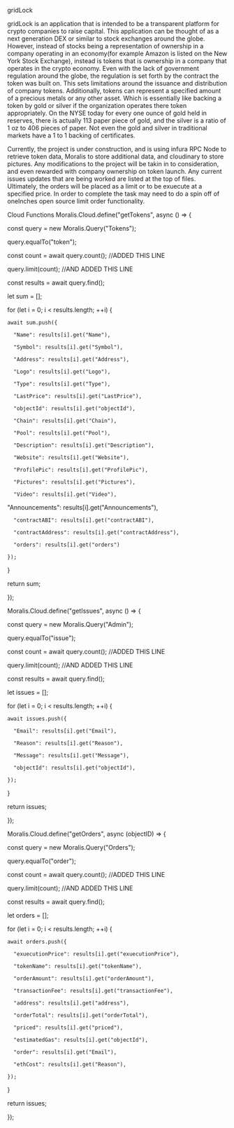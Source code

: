 gridLock

gridLock is an application that is intended to be a transparent platform for crypto companies to raise capital. This application can be thought of as a next generation DEX or similar to stock exchanges around the globe. However, instead of stocks being a representation of ownership in a company operating in an economy(for example Amazon is listed on the New York Stock Exchange), instead is tokens that is ownership in a company that operates in the crypto economy. Even with the lack of government regulation around the globe, the regulation is set forth by the contract the token was built on. This sets limitations around the issuance and distribution of company tokens. Additionally, tokens can represent a specified amount of a precious metals or any other asset. Which is essentially like backing a token by gold or silver if the organization operates there token appropriately. On the NYSE today for every one ounce of gold held in reserves, there is actually 113 paper piece of gold, and the silver is a ratio of 1 oz to 406 pieces of paper. Not even the gold and silver in traditional markets have a 1 to 1 backing of certificates.

Currently, the project is under construction, and is using infura RPC Node to retrieve token data, Moralis to store additional data, and cloudinary to store pictures. Any modifications to the project will be takin in to consideration, and even rewarded with company ownership on token launch. Any current issues updates that are being worked are listed at the top of files. Ultimately, the orders will be placed as a limit or to be exuecute at a specified price. In order to complete the task may need to do a spin off of oneInches open source limit order functionality.

Cloud Functions
Moralis.Cloud.define("getTokens", async () => {

const query = new Moralis.Query("Tokens");

query.equalTo("token");

const count = await query.count(); //ADDED THIS LINE

query.limit(count); //AND ADDED THIS LINE

const results = await query.find();

let sum = [];

for (let i = 0; i < results.length; ++i) {

    await sum.push({

      "Name": results[i].get("Name"),

      "Symbol": results[i].get("Symbol"),

      "Address": results[i].get("Address"),

      "Logo": results[i].get("Logo"),

      "Type": results[i].get("Type"),

      "LastPrice": results[i].get("LastPrice"),

      "objectId": results[i].get("objectId"),

      "Chain": results[i].get("Chain"),

      "Pool": results[i].get("Pool"),

      "Description": results[i].get("Description"),

      "Website": results[i].get("Website"),

      "ProfilePic": results[i].get("ProfilePic"),

      "Pictures": results[i].get("Pictures"),

      "Video": results[i].get("Video"),

"Announcements": results[i].get("Announcements"),

      "contractABI": results[i].get("contractABI"),

      "contractAddress": results[i].get("contractAddress"),

      "orders": results[i].get("orders")

    });

}

return sum;

});

Moralis.Cloud.define("getIssues", async () => {

const query = new Moralis.Query("Admin");

query.equalTo("issue");

const count = await query.count(); //ADDED THIS LINE

query.limit(count); //AND ADDED THIS LINE

const results = await query.find();

let issues = [];

for (let i = 0; i < results.length; ++i) {

    await issues.push({

      "Email": results[i].get("Email"),

      "Reason": results[i].get("Reason"),

      "Message": results[i].get("Message"),

      "objectId": results[i].get("objectId"),

    });

}

return issues;

});

Moralis.Cloud.define("getOrders", async (objectID) => {

const query = new Moralis.Query("Orders");

query.equalTo("order");

const count = await query.count(); //ADDED THIS LINE

query.limit(count); //AND ADDED THIS LINE

const results = await query.find();

let orders = [];

for (let i = 0; i < results.length; ++i) {

    await orders.push({

      "exuecutionPrice": results[i].get("exuecutionPrice"),

      "tokenName": results[i].get("tokenName"),

      "orderAmount": results[i].get("orderAmount"),

      "transactionFee": results[i].get("transactionFee"),

      "address": results[i].get("address"),

      "orderTotal": results[i].get("orderTotal"),

      "priced": results[i].get("priced"),

      "estimatedGas": results[i].get("objectId"),

      "order": results[i].get("Email"),

      "ethCost": results[i].get("Reason"),

    });

}

return issues;

});
